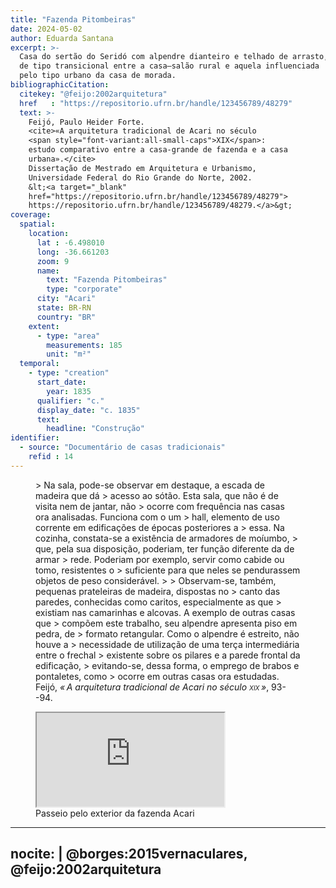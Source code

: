 ```yaml
---
title: "Fazenda Pitombeiras"
date: 2024-05-02
author: Eduarda Santana
excerpt: >-
  Casa do sertão do Seridó com alpendre dianteiro e telhado de arrasto,
  de tipo transicional entre a casa–salão rural e aquela influenciada
  pelo tipo urbano da casa de morada.
bibliographicCitation:
  citekey: "@feijo:2002arquitetura"
  href   : "https://repositorio.ufrn.br/handle/123456789/48279"
  text: >-
    Feijó, Paulo Heider Forte.
    <cite>«A arquitetura tradicional de Acari no século
    <span style="font-variant:all-small-caps">XIX</span>:
    estudo comparativo entre a casa-grande de fazenda e a casa
    urbana».</cite>
    Dissertação de Mestrado em Arquitetura e Urbanismo,
    Universidade Federal do Rio Grande do Norte, 2002.
    &lt;<a target="_blank"
    href="https://repositorio.ufrn.br/handle/123456789/48279">
    https://repositorio.ufrn.br/handle/123456789/48279.</a>&gt;
coverage:
  spatial:
    location:
      lat : -6.498010
      long: -36.661203
      zoom: 9
      name: 
        text: "Fazenda Pitombeiras"
        type: "corporate"
      city: "Acari"
      state: BR-RN
      country: "BR"
    extent:
      - type: "area"
        measurements: 185
        unit: "m²"
  temporal:
    - type: "creation"
      start_date:
        year: 1835
      qualifier: "c."
      display_date: "c. 1835"
      text:
        headline: "Construção"
identifier:
  - source: "Documentário de casas tradicionais"
    refid : 14
---
```


<figure class="clearfix">
> Na sala, pode-se observar em destaque, a escada de madeira que dá
> acesso ao sótão. Esta sala, que não é de visita nem de jantar, não
> ocorre com frequência nas casas ora analisadas. Funciona com o um
> hall, elemento de uso corrente em edificações de épocas posteriores a
> essa. Na cozinha, constata-se a existência de armadores de moíumbo,
> que, pela sua disposição, poderiam, ter função diferente da de armar
> rede. Poderiam por exemplo, servir como cabide ou tomo, resistentes o
> suficiente para que neles se pendurassem objetos de peso considerável. 
>
> Observam-se, também, pequenas prateleiras de madeira, dispostas no
> canto das paredes, conhecidas como caritos, especialmente as que
> existiam nas camarinhas e alcovas. A exemplo de outras casas que
> compõem este trabalho, seu alpendre apresenta piso em pedra, de
> formato retangular. Como o alpendre é estreito, não houve a
> necessidade de utilização de uma terça intermediária entre o frechal
> existente sobre os pilares e a parede frontal da edificação,
> evitando-se, dessa forma, o emprego de brabos e pontaletes, como
> ocorre em outras casas ora estudadas.

<figcaption class="blockquote-footer">
  Feijó, <cite class="fst-normal">« A arquitetura tradicional de Acari no século <span style="font-variant:all-small-caps">XIX</span> »</cite>, 93--94.
</figcaption>
</figure>

<figure class="ratio ratio-16x9 wide"><iframe src="https://www.youtube-nocookie.com/embed/hu7uM3EZ53U?si=k0gz0WCXgQIG6zyT" title="YouTube video player" allow="accelerometer; autoplay; clipboard-write; encrypted-media; gyroscope; picture-in-picture; web-share" referrerpolicy="strict-origin-when-cross-origin" allowfullscreen></iframe><figcaption>Passeio pelo exterior da fazenda Acari</figcaption></figure>

---
nocite: |
  @borges:2015vernaculares,
  @feijo:2002arquitetura
---
